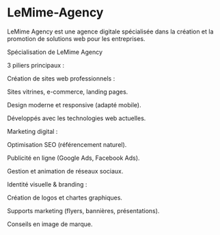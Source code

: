 # LeMime-Agency
LeMime Agency est une agence digitale spécialisée dans la création et la promotion de solutions web pour les entreprises.

Spécialisation de LeMime Agency

3 piliers principaux :

Création de sites web professionnels :

  Sites vitrines, e-commerce, landing pages.
  
  Design moderne et responsive (adapté mobile).
  
  Développés avec les technologies web actuelles.

Marketing digital :

  Optimisation SEO (référencement naturel).
  
  Publicité en ligne (Google Ads, Facebook Ads).
  
  Gestion et animation de réseaux sociaux.

Identité visuelle & branding :

  Création de logos et chartes graphiques.
  
  Supports marketing (flyers, bannières, présentations).
  
  Conseils en image de marque.
